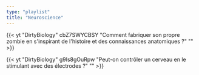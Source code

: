 ```yaml
---
type: "playlist"
title: "Neuroscience"
---
```



{{< yt "DirtyBiology" cbZ7SWYCBSY "Comment fabriquer son propre zombie en s'inspirant de l'histoire et des connaissances anatomiques ?" "" >}}

{{< yt "DirtyBiology" g9Is8gOuRpw "Peut-on contrôler un cerveau en le stimulant avec des électrodes ?" "" >}}
